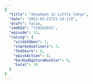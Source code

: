 ```yaml
---
{
  "title": "Showdown in Little Tokyo",
  "date": "2023-03-21T21:19:17Z",
  "draft": false,
  "imdbId": "tt0102915",
  "episode": 13,
  "rating": {
    "vildeVåben": 7,
    "stærkeOneliners": 7,
    "fedSkurk": 8,
    "episkAction": 8,
    "barHudOgStoreMuskler": 9,
    "total": 39
  }
}
---
```


